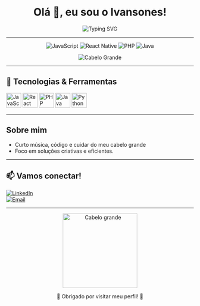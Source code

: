 <!-- Perfil README de Ivansones -->

<h1 align="center">Olá 👋, eu sou o Ivansones!</h1>
<p align="center">
  <img src="https://readme-typing-svg.demolab.com?font=Fira+Code&size=24&pause=1000&center=true&vCenter=true&width=435&lines=Desenvolvedor+Fullstack;Apaixonado+por+tecnologia+e+cabelo+grande" alt="Typing SVG" />
</p>

---

<p align="center">
  <img src="https://img.shields.io/badge/JavaScript-323330?style=for-the-badge&logo=javascript&logoColor=F7DF1E" alt="JavaScript"/>
  <img src="https://img.shields.io/badge/React_Native-20232A?style=for-the-badge&logo=react&logoColor=61DAFB" alt="React Native"/>
  <img src="https://img.shields.io/badge/PHP-777BB4?style=for-the-badge&logo=php&logoColor=fff" alt="PHP"/>
  <img src="https://img.shields.io/badge/Java-ED8B00?style=for-the-badge&logo=openjdk&logoColor=white" alt="Java"/>
</p>
<p align="center">
  <img src="https://img.shields.io/badge/Cabelo_Grande-%23FF69B4?style=for-the-badge&logoColor=white&labelColor=FF69B4" alt="Cabelo Grande"/>
</p>

---

## 🚀 Tecnologias & Ferramentas

<p align="left">
  <img src="https://cdn.jsdelivr.net/gh/devicons/devicon/icons/javascript/javascript-original.svg" height="40" alt="JavaScript"/>
  <img src="https://cdn.jsdelivr.net/gh/devicons/devicon/icons/react/react-original.svg" height="40" alt="React Native"/>
  <img src="https://cdn.jsdelivr.net/gh/devicons/devicon/icons/php/php-original.svg" height="40" alt="PHP"/>
  <img src="https://cdn.jsdelivr.net/gh/devicons/devicon/icons/java/java-original.svg" height="40" alt="Java"/>
  <img src="https://cdn.jsdelivr.net/gh/devicons/devicon@latest/icons/python/python-original.svg" height="40" alt="Python" />
</p>

---

## Sobre mim

-  Curto música, código e cuidar do meu cabelo grande 
-  Foco em soluções criativas e eficientes.

---

## 📫 Vamos conectar!

[![LinkedIn](https://img.shields.io/badge/LinkedIn-0077B5?style=for-the-badge&logo=linkedin&logoColor=white)](https://www.linkedin.com/in/seu-linkedin)  
[![Email](https://img.shields.io/badge/Email-D14836?style=for-the-badge&logo=gmail&logoColor=white)](mailto:seu@email.com)

---

<p align="center">
  <img src="https://media.giphy.com/media/26tn33aiTi1jkl6H6/giphy.gif" width="200" alt="Cabelo grande" />
</p>

<p align="center">🌟 Obrigado por visitar meu perfil! 🌟</p>
